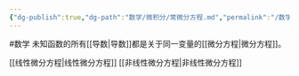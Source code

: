 ```yaml
---
{"dg-publish":true,"dg-path":"数学/微积分/常微分方程.md","permalink":"/数学/微积分/常微分方程/","noteIcon":"","created":"2024-04-17T10:48:01.244+08:00","updated":"2024-04-19T17:31:58.922+08:00"}
---
```


#数学 
未知函数的所有[[导数\|导数]]都是关于同一变量的[[微分方程\|微分方程]]。

[[线性微分方程\|线性微分方程]]
[[非线性微分方程\|非线性微分方程]]


